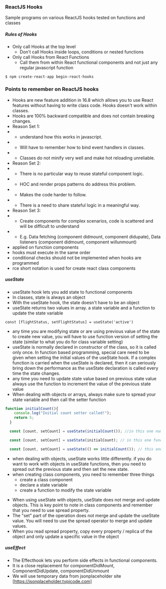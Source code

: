 ### ReactJS Hooks
Sample programs on various ReactJS hooks tested on functions and classes
##### Rules of Hooks
- Only call Hooks at the top level
  * Don't call Hooks inside loops, conditions or nested functions
- Only call Hooks from React Functions
  * Call them from within React functional components and not just any regular javascript function


```
$ npm create-react-app begin-react-hooks

```

### Points to remember on ReactJS hooks
- Hooks are new feature addition in 16.8 which allows you to use React features without having to write class code. Hooks doesn't work within classes. 
- Hooks are 100% backward compatible and does not contain breaking changes.
- Reason Set 1: 
- - understand how this works in javascript. 
- - Will have to remember how to bind event handlers in classes. 
- - Classes do not minify very well and make hot reloading unreliable.
- Reason Set 2: 
- - There is no particular way to reuse stateful component logic. 
- - HOC and render props patterns do address this problem. 
- - Makes the code harder to follow. 
- - There is a need to share stateful logic in a meaningful way.
- Reason Set 3: 
- - Create components for complex scenarios, code is scattered and will be difficult to understand
- - E.g. Data fetching (component didmount, component didupate), Data listeners (component didmount, component willunmount)
- applied on function components
- hooks must execute in the same order
- conditional checks should not be implemented when hooks are programmed
- rce short notation is used for create react class components

##### useState
- useState hook lets you add state to functional components
- In classes, state is always an object
- With the useState hook, the state doesn't have to be an object
- useState returns two values in array. a state variable and a function to update the state variable
```
const [flightStatus, setFlightStatus] = useState('active')
```
- any time you are modifying state or are using previous value of the state to create new value, you will have to use function version of setting the state (similar to what you do for class variable setting)
- useState is normally declared in constructor of the class, so it is called only once. In function based programming, special care need to be given when setting the initial values of the useState hook. If a complex function is carried when the useState is declared, then it can seriously bring down the performance as the useState declaration is called every time the state changes.
- any time you need to update state value based on previous state value always use the function to increment the value of the previous state value
- When dealing with objects or arrays, always make sure to spread your state variable and then call the setter function


```javascript
function initialCount(){
    console.log("Initial count setter called!");
    return 5;
  }

  const [count, setCount] = useState(initialCount()); //in this one number is passed each time

  const [count, setCount] = useState(initialCount); // in this one function is passed 

  const [count, setCount] = useState(() => initialCount()); // this one has similar result like the previous one but with arrow function usage
```

- when dealing with objects, useState works little differently. if you do want to work with objects in useState functions, then you need to spread out the previous state and then set the new state.
- when creating class components, you need to remember three things
  * create a class component
  * declare a state variable 
  * create a function to modify the state variable  


* When using useState with objects, useState does not merge and update objects. This is key point to note in class components and remember that you need to use spread property.
* The "set" part of the operation does not merge and update the useState value. You will need to use the spread operator to merge and update values.
* When you read spread property, copy every property / replica of the object and only update a specific value in the object

##### useEffect
* The Effecthook lets you perform side effects in functional components.
* It is a close replacement for componentDidMount, ComponentDidUpdate, componentDidUnmount
* We will use temporary data from jsonplaceholder site [https://jsonplaceholder.typicode.com]
